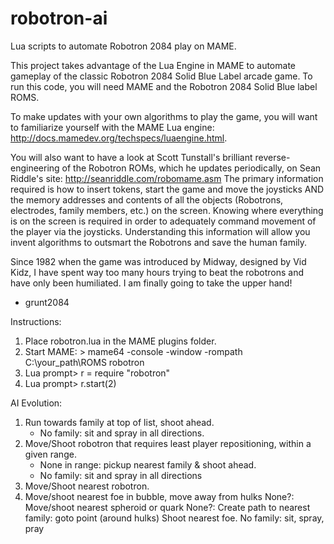 # robotron-ai
Lua scripts to automate Robotron 2084 play on MAME.

This project takes advantage of the Lua Engine in MAME to automate gameplay of the classic Robotron 2084 Solid Blue Label arcade game.  To run this code, you will need MAME and the Robotron 2084 Solid Blue label ROMS.

To make updates with your own algorithms to play the game, you will want to familiarize yourself with the MAME Lua engine: http://docs.mamedev.org/techspecs/luaengine.html.

You will also want to have a look at Scott Tunstall's brilliant reverse-engineering of the Robotron ROMs, which he updates periodically, on Sean Riddle's site:  http://seanriddle.com/robomame.asm  The primary information required is how to insert tokens, start the game and move the joysticks AND the memory addresses and contents of all the objects (Robotrons, electrodes, family members, etc.) on the screen.  Knowing where everything is on the screen is required in order to adequately command movement of the player via the joysticks.  Understanding this information will allow you invent algorithms to outsmart the Robotrons and save the human family.

Since 1982 when the game was introduced by Midway, designed by Vid Kidz, I have spent way too many hours trying to beat the robotrons and have only been humiliated.  I am finally going to take the upper hand!

- grunt2084

Instructions:

  1. Place robotron.lua in the MAME plugins folder.
  2. Start MAME: > mame64 -console -window -rompath C:\your_path\ROMS  robotron
  3. Lua prompt> r = require "robotron"
  4. Lua prompt> r.start(2)

AI Evolution:

  1. Run towards family at top of list, shoot ahead.
     - No family: sit and spray in all directions.
  2. Move/Shoot robotron that requires least player repositioning, within a given range.
     - None in range: pickup nearest family & shoot ahead.
     - No family: sit and spray in all directions
  3. Move/Shoot nearest robotron.
  4. Move/shoot nearest foe in bubble, move away from hulks
     None?: Move/shoot nearest spheroid or quark
     None?: Create path to nearest family: goto point (around hulks)
            Shoot nearest foe.
     No family: sit, spray, pray
  
